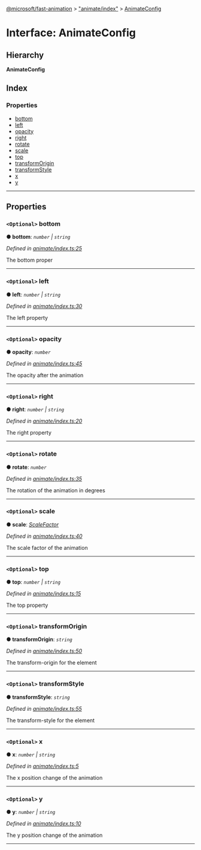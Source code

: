 [@microsoft/fast-animation](../README.md) > ["animate/index"](../modules/_animate_index_.md) > [AnimateConfig](../interfaces/_animate_index_.animateconfig.md)

# Interface: AnimateConfig

## Hierarchy

**AnimateConfig**

## Index

### Properties

* [bottom](_animate_index_.animateconfig.md#bottom)
* [left](_animate_index_.animateconfig.md#left)
* [opacity](_animate_index_.animateconfig.md#opacity)
* [right](_animate_index_.animateconfig.md#right)
* [rotate](_animate_index_.animateconfig.md#rotate)
* [scale](_animate_index_.animateconfig.md#scale)
* [top](_animate_index_.animateconfig.md#top)
* [transformOrigin](_animate_index_.animateconfig.md#transformorigin)
* [transformStyle](_animate_index_.animateconfig.md#transformstyle)
* [x](_animate_index_.animateconfig.md#x)
* [y](_animate_index_.animateconfig.md#y)

---

## Properties

<a id="bottom"></a>

### `<Optional>` bottom

**● bottom**: *`number` \| `string`*

*Defined in [animate/index.ts:25](https://github.com/Microsoft/fast-dna/blob/164dd3ca/packages/fast-animation/lib/animate/index.ts#L25)*

The bottom proper

___
<a id="left"></a>

### `<Optional>` left

**● left**: *`number` \| `string`*

*Defined in [animate/index.ts:30](https://github.com/Microsoft/fast-dna/blob/164dd3ca/packages/fast-animation/lib/animate/index.ts#L30)*

The left property

___
<a id="opacity"></a>

### `<Optional>` opacity

**● opacity**: *`number`*

*Defined in [animate/index.ts:45](https://github.com/Microsoft/fast-dna/blob/164dd3ca/packages/fast-animation/lib/animate/index.ts#L45)*

The opacity after the animation

___
<a id="right"></a>

### `<Optional>` right

**● right**: *`number` \| `string`*

*Defined in [animate/index.ts:20](https://github.com/Microsoft/fast-dna/blob/164dd3ca/packages/fast-animation/lib/animate/index.ts#L20)*

The right property

___
<a id="rotate"></a>

### `<Optional>` rotate

**● rotate**: *`number`*

*Defined in [animate/index.ts:35](https://github.com/Microsoft/fast-dna/blob/164dd3ca/packages/fast-animation/lib/animate/index.ts#L35)*

The rotation of the animation in degrees

___
<a id="scale"></a>

### `<Optional>` scale

**● scale**: *[ScaleFactor](../modules/_animate_index_.md#scalefactor)*

*Defined in [animate/index.ts:40](https://github.com/Microsoft/fast-dna/blob/164dd3ca/packages/fast-animation/lib/animate/index.ts#L40)*

The scale factor of the animation

___
<a id="top"></a>

### `<Optional>` top

**● top**: *`number` \| `string`*

*Defined in [animate/index.ts:15](https://github.com/Microsoft/fast-dna/blob/164dd3ca/packages/fast-animation/lib/animate/index.ts#L15)*

The top property

___
<a id="transformorigin"></a>

### `<Optional>` transformOrigin

**● transformOrigin**: *`string`*

*Defined in [animate/index.ts:50](https://github.com/Microsoft/fast-dna/blob/164dd3ca/packages/fast-animation/lib/animate/index.ts#L50)*

The transform-origin for the element

___
<a id="transformstyle"></a>

### `<Optional>` transformStyle

**● transformStyle**: *`string`*

*Defined in [animate/index.ts:55](https://github.com/Microsoft/fast-dna/blob/164dd3ca/packages/fast-animation/lib/animate/index.ts#L55)*

The transform-style for the element

___
<a id="x"></a>

### `<Optional>` x

**● x**: *`number` \| `string`*

*Defined in [animate/index.ts:5](https://github.com/Microsoft/fast-dna/blob/164dd3ca/packages/fast-animation/lib/animate/index.ts#L5)*

The x position change of the animation

___
<a id="y"></a>

### `<Optional>` y

**● y**: *`number` \| `string`*

*Defined in [animate/index.ts:10](https://github.com/Microsoft/fast-dna/blob/164dd3ca/packages/fast-animation/lib/animate/index.ts#L10)*

The y position change of the animation

___

